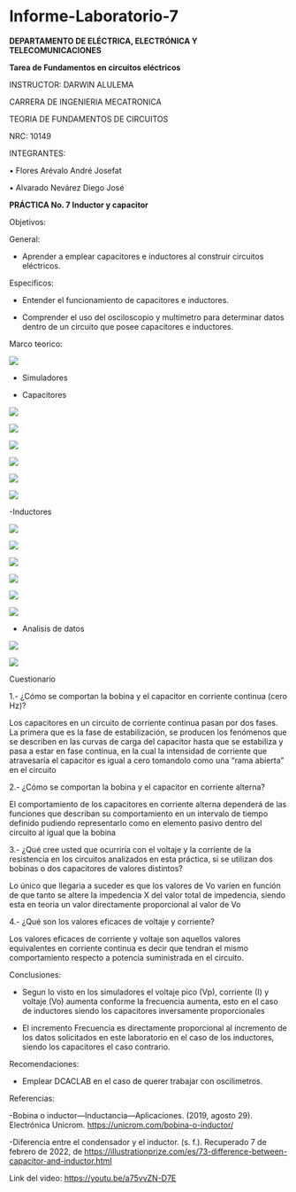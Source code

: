 # Informe-Laboratorio-7

**DEPARTAMENTO DE ELÉCTRICA, ELECTRÓNICA Y TELECOMUNICACIONES**

**Tarea de Fundamentos en circuitos eléctricos**

INSTRUCTOR: DARWIN ALULEMA

CARRERA DE INGENIERIA MECATRONICA

TEORIA DE FUNDAMENTOS DE CIRCUITOS

NRC: 10149

INTEGRANTES:

• Flores Arévalo André Josefat

• Alvarado Nevárez Diego José

**PRÁCTICA No. 7 Inductor y capacitor**

Objetivos:

General:

-	Aprender a emplear capacitores e inductores al construir circuitos eléctricos.

Especificos:

- Entender el funcionamiento de capacitores e inductores.

- Comprender el uso del osciloscopio y multímetro para determinar datos dentro de un circuito que posee capacitores e inductores.

Marco teorico:

![](https://github.com/diego333jose/Informe-Laboratorio-7/blob/main/Imagenes/Diagrama%20en%20blanco%20(4).png)

- Simuladores

- Capacitores

![](https://github.com/diego333jose/Informe-Laboratorio-7/blob/main/Imagenes/LABO7%20AMONGAS_page-0001.jpg)

![](https://github.com/diego333jose/Informe-Laboratorio-7/blob/main/Imagenes/LABO7%20AMONGAS_page-0002.jpg)

![](https://github.com/diego333jose/Informe-Laboratorio-7/blob/main/Imagenes/LABO7%20AMONGAS_page-0003.jpg)

![](https://github.com/diego333jose/Informe-Laboratorio-7/blob/main/Imagenes/LABO7%20AMONGAS_page-0004.jpg)

![](https://github.com/diego333jose/Informe-Laboratorio-7/blob/main/Imagenes/LABO7%20AMONGAS_page-0005.jpg)

![](https://github.com/diego333jose/Informe-Laboratorio-7/blob/main/Imagenes/LABO7%20AMONGAS_page-0006.jpg)

-Inductores

![](https://github.com/diego333jose/Informe-Laboratorio-7/blob/main/Imagenes/LABO7%20AMONGAS_page-0001.jpg)

![](https://github.com/diego333jose/Informe-Laboratorio-7/blob/main/Imagenes/Capturas%20del%20circuito%202_page-0002.jpg)

![](https://github.com/diego333jose/Informe-Laboratorio-7/blob/main/Imagenes/Capturas%20del%20circuito%202_page-0003.jpg)

![](https://github.com/diego333jose/Informe-Laboratorio-7/blob/main/Imagenes/Capturas%20del%20circuito%202_page-0004.jpg)

![](https://github.com/diego333jose/Informe-Laboratorio-7/blob/main/Imagenes/Capturas%20del%20circuito%202_page-0005.jpg)

![](https://github.com/diego333jose/Informe-Laboratorio-7/blob/main/Imagenes/Capturas%20del%20circuito%202_page-0006.jpg)

- Analisis de datos

![](https://github.com/diego333jose/Informe-Laboratorio-7/blob/main/Imagenes/LABO7%20AMONGAS_page-0007.jpg)

![](https://github.com/diego333jose/Informe-Laboratorio-7/blob/main/Imagenes/Capturas%20del%20circuito%202_page-0007.jpg)

Cuestionario 

1.- ¿Cómo se comportan la bobina y el capacitor en corriente continua (cero Hz)?

Los capacitores en un circuito de corriente continua pasan por dos fases. La primera que es la fase de estabilización, se producen  los fenómenos que se describen en las curvas de carga del capacitor hasta que se estabiliza y pasa a estar en fase continua, en la cual la intensidad de corriente que atravesaría el capacitor es igual a cero tomandolo como una “rama abierta” en el circuito

2.- ¿Cómo se comportan la bobina y el capacitor en corriente alterna?

El comportamiento de los capacitores en corriente alterna dependerá de las funciones que describan su comportamiento en un intervalo de tiempo definido pudiendo representarlo como en elemento pasivo dentro del circuito al igual que la bobina

3.- ¿Qué cree usted que ocurriría con el voltaje  y la corriente de la resistencia en los circuitos analizados en esta práctica, si se utilizan dos bobinas o dos capacitores de valores distintos?

Lo único que llegaria a suceder es que los valores de Vo varíen en función de que tanto se altere la impedencia X del valor total de impedencia, siendo esta en teoria un valor directamente proporcional al valor de Vo 

4.- ¿Qué son los valores eficaces de voltaje y corriente?

Los  valores  eficaces  de  corriente  y  voltaje  son  aquellos  valores  equivalentes  en corriente  continua  es  decir que tendran el  mismo  comportamiento  respecto  a  potencia suministrada en el circuito. 

Conclusiones:

- Segun lo visto en los simuladores el voltaje pico (Vp), corriente (I) y voltaje (Vo) aumenta conforme la frecuencia aumenta, esto en el caso de inductores siendo los capacitores inversamente proporcionales

- El incremento Frecuencia es directamente proporcional al incremento de los datos solicitados en este laboratorio en el caso de los inductores, siendo los capacitores el caso contrario.

Recomendaciones:

- Emplear DCACLAB en el caso de querer trabajar con oscilimetros.

Referencias:

-Bobina o inductor—Inductancia—Aplicaciones. (2019, agosto 29). Electrónica Unicrom. https://unicrom.com/bobina-o-inductor/

-Diferencia entre el condensador y el inductor. (s. f.). Recuperado 7 de febrero de 2022, de https://illustrationprize.com/es/73-difference-between-capacitor-and-inductor.html

Link del video: https://youtu.be/a75vvZN-D7E
